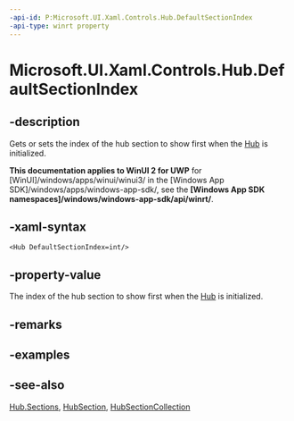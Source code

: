 ```yaml
---
-api-id: P:Microsoft.UI.Xaml.Controls.Hub.DefaultSectionIndex
-api-type: winrt property
---
```


<!-- Property syntax
public int DefaultSectionIndex { get;  set; }
-->

# Microsoft.UI.Xaml.Controls.Hub.DefaultSectionIndex

## -description
Gets or sets the index of the hub section to show first when the [Hub](hub.md) is initialized.

**This documentation applies to WinUI 2 for UWP** for [WinUI]/windows/apps/winui/winui3/ in the [Windows App SDK]/windows/apps/windows-app-sdk/, see the **[Windows App SDK namespaces]/windows/windows-app-sdk/api/winrt/**.

## -xaml-syntax
```xaml
<Hub DefaultSectionIndex=int/>

```


## -property-value
The index of the hub section to show first when the [Hub](hub.md) is initialized.

## -remarks

## -examples

## -see-also
[Hub.Sections](hub_sections.md), [HubSection](hubsection.md), [HubSectionCollection](hubsectioncollection.md)
